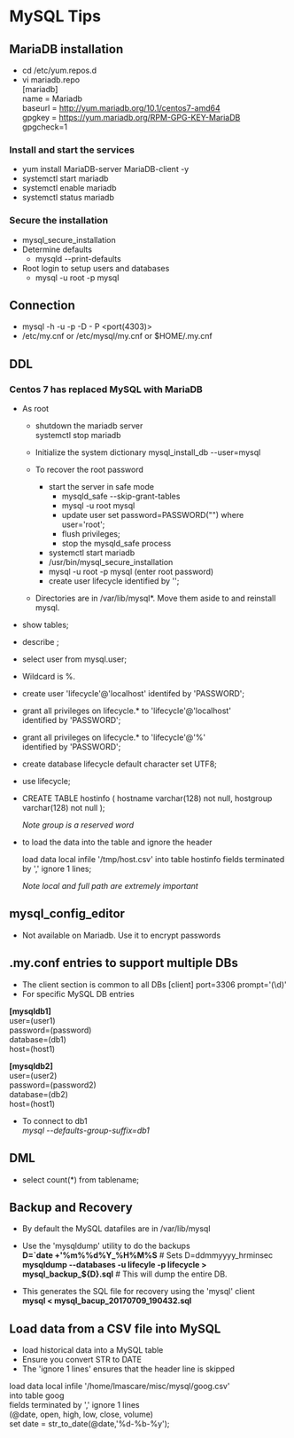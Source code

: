 # MySQL Tips

## MariaDB installation
 * cd /etc/yum.repos.d
 * vi mariadb.repo   
[mariadb]  
name = Mariadb  
baseurl = http://yum.mariadb.org/10.1/centos7-amd64  
gpgkey = https://yum.mariadb.org/RPM-GPG-KEY-MariaDB  
gpgcheck=1

### Install and start the services
 * yum install MariaDB-server MariaDB-client -y  
 * systemctl start mariadb 
 * systemctl enable mariadb  
 * systemctl status mariadb  

### Secure the installation
 * mysql_secure_installation
 * Determine defaults  
    * mysqld --print-defaults
 * Root login to setup users and databases
    * mysql -u root -p mysql
 
## Connection
 * mysql -h <host> -u <user> -p -D <dbname> - P <port(4303)>
 * /etc/my.cnf or /etc/mysql/my.cnf or $HOME/.my.cnf
 
## DDL

### Centos 7 has replaced MySQL with MariaDB
 * As root   
    * shutdown the mariadb server  
        systemctl stop mariadb

    * Initialize the system dictionary
        mysql_install_db --user=mysql
 
    * To recover the root password
        * start the server in safe mode
            * mysqld_safe --skip-grant-tables
            * mysql -u root mysql
            * update user set password=PASSWORD("<password>") where user='root';
            * flush privileges;
            * stop the mysqld_safe process
        * systemctl start mariadb
        * /usr/bin/mysql_secure_installation
        * mysql -u root -p mysql (enter root password)
        * create user lifecycle identified by '<password>';
    
    * Directories are in /var/lib/mysql*. Move them aside to and reinstall mysql.

 * show tables;
 * describe <tablename>;
 * select user from mysql.user;
 * Wildcard is %.

 * create user 'lifecycle'@'localhost' identifed by 'PASSWORD';
 * grant all privileges on lifecycle.* to 'lifecycle'@'localhost' \
   identified by 'PASSWORD';
 * grant all privileges on lifecycle.* to 'lifecycle'@'%' \
   identified by 'PASSWORD';
 * create database lifecycle default character set UTF8;

 * use lifecycle;
 * CREATE TABLE hostinfo (
      hostname    varchar(128) not null,
      hostgroup   varchar(128) not null
   );

   *Note group is a reserved word*

 * to load the data into the table and ignore the header

   load data local infile '/tmp/host.csv' into table hostinfo
    fields terminated by ',' ignore 1 lines;

    *Note local and full path are extremely important*

## mysql_config_editor
 * Not available on Mariadb. Use it to encrypt passwords

## .my.conf entries to support multiple DBs
 * The client section is common to all DBs
 [client]
 port=3306
 prompt='(\d)'
 * For specific MySQL DB entries
 
 **[mysqldb1]**  
  user=(user1)  
  password=(password)  
  database=(db1)  
  host=(host1)
 
 **[mysqldb2]**  
 user=(user2)  
 password=(password2)  
 database=(db2)  
 host=(host1)  
 
 * To connect to db1  
    _mysql --defaults-group-suffix=db1_

## DML
 * select count(*) from tablename;

## Backup and Recovery
 * By default the MySQL datafiles are in /var/lib/mysql  
 * Use the 'mysqldump' utility to do the backups  
   **D=`date +'%m%%d%Y_%H%M%S** # Sets D=ddmmyyyy_hrminsec
   **mysqldump --databases -u lifecyle -p lifecycle > mysql_backup_${D}.sql** # This will dump the entire DB.
   
 * This generates the SQL file for recovery using the 'mysql' client  
   **mysql < mysql_bacup_20170709_190432.sql**
   
## Load data from a CSV file into MySQL
* load historical data into a MySQL table  
* Ensure you convert STR to DATE  
* The 'ignore 1 lines' ensures that the header line is skipped  

load data local infile '/home/lmascare/misc/mysql/goog.csv'  
into table goog  
fields terminated by ',' ignore 1 lines  
(@date, open, high, low, close, volume)  
set date = str_to_date(@date,'%d-%b-%y');  
